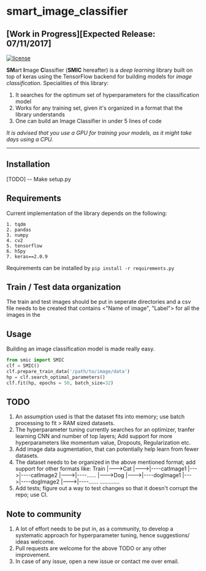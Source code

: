 # smart_image_classifier 
## [Work in Progress][Expected Release: 07/11/2017]
[![license](https://img.shields.io/github/license/mashape/apistatus.svg?maxAge=2592000)](https://github.com/anuragmishracse/smart_image_classifier/blob/master/LICENSE)

**SM**art **I**mage **C**lassifier (**SMIC** hereafter) is a _deep learning_ library built on top of keras using the TensorFlow backend for building models for _image classification_. 
Specialities of this library:
1. It searches for the optimum set of hyperparameters for the classification model
2. Works for any training set, given it's organized in a format that the library understands
3. One can build an Image Classifier in under 5 lines of code

_It is advised that you use a GPU for training your models, as it might take days using a CPU._

---------------------

## Installation
[TODO] -- Make setup.py

## Requirements
Current implementation of the library depends on the following:
```
1. tqdm
2. pandas 
3. numpy
4. cv2
5. tensorflow
6. h5py
7. keras==2.0.9
```
Requirements can be installed by `pip install -r requirements.py`

## Train / Test data organization
The train and test images should be put in seperate directories and a csv file needs to be created that contains <"Name of image", "Label"> for all the images in the 

## Usage
Building an image classification model is made really easy. 

```python
from smic import SMIC
clf = SMIC()
clf.prepare_train_data('/path/to/image/data')
hp = clf.search_optimal_parameters()
clf.fit(hp, epochs = 50, batch_size=32)
```

## TODO
1. An assumption used is that the dataset fits into memory; use batch processing to fit > RAM sized datasets.
2. The hyperparameter tuning currently searches for an optimizer, tranfer learning CNN and number of top layers; Add support for more hyperparameters like momentum value, Dropouts, Regularization etc.
3. Add image data augmentation, that can potentially help learn from fewer datasets.
4. The dataset needs to be organized in the above mentioned format; add support for other formats like:
	Train
	|--->Cat
	|--->|----catImage1
	|--->|----catImage2
	|--->|----......
	|--->Dog
	|--->|----dogImage1
	|--->|----dogImage2
	|--->|----......
	.............
5. Add tests; figure out a way to test changes so that it doesn't corrupt the repo; use CI.


## Note to community
1. A lot of effort needs to be put in, as a community, to develop a systematic approach for hyperparameter tuning, hence suggestions/ ideas welcome.
2. Pull requests are welcome for the above TODO or any other improvement.
3. In case of any issue, open a new issue or contact me over email.

